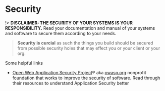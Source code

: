 # Security

!> **DISCLAIMER: THE SECURITY OF YOUR SYSTEMS IS YOUR RESPONSIBILITY.** Read your documentation and manual of your systems and software to secure them according to your needs.

> **Security is curcial** as such the things you build should be secured from possible security holes that may effect you or your client or your org.

Some helpful links

* [Open Web Application Security Project](https://owasp.org/)® aka [owasp.org](https://owasp.org/) nonprofit foundation that works to improve the security of software. Read through their resources to understand Application Security better

